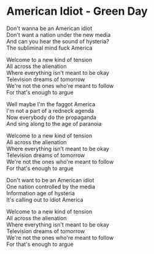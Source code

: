 # American Idiot - Green Day

Don't wanna be an American idiot\
Don't want a nation under the new media\
And can you hear the sound of hysteria?\
The subliminal mind fuck America

Welcome to a new kind of tension\
All across the alienation\
Where everything isn't meant to be okay\
Television dreams of tomorrow\
We're not the ones who're meant to follow\
For that's enough to argue

Well maybe I'm the faggot America\
I'm not a part of a redneck agenda\
Now everybody do the propaganda\
And sing along to the age of paranoia

Welcome to a new kind of tension\
All across the alienation\
Where everything isn't meant to be okay\
Television dreams of tomorrow\
We're not the ones who're meant to follow\
For that's enough to argue

Don't want to be an American idiot\
One nation controlled by the media\
Information age of hysteria\
It's calling out to idiot America

Welcome to a new kind of tension\
All across the alienation\
Where everything isn't meant to be okay\
Television dreams of tomorrow\
We're not the ones who're meant to follow\
For that's enough to argue